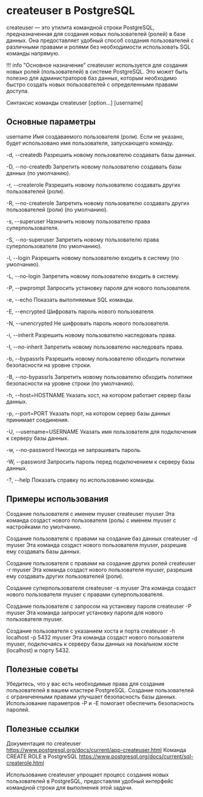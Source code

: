 # createuser в PostgreSQL
createuser — это утилита командной строки PostgreSQL, предназначенная для создания новых пользователей (ролей) в базе данных. Она предоставляет удобный способ создания пользователей с различными правами и ролями без необходимости использовать SQL команды напрямую.

!!! info "Основное назначение"
    createuser используется для создания новых ролей (пользователей) в системе PostgreSQL. Это может быть полезно для администраторов баз данных, которым необходимо быстро создать новых пользователей с определенными правами доступа.

Синтаксис команды
createuser [option...] [username]

## Основные параметры
username
Имя создаваемого пользователя (роли). Если не указано, будет использовано имя пользователя, запускающего команду.

-d, --createdb
Разрешить новому пользователю создавать базы данных.

-D, --no-createdb
Запретить новому пользователю создавать базы данных (по умолчанию).

-r, --createrole
Разрешить новому пользователю создавать других пользователей (роли).

-R, --no-createrole
Запретить новому пользователю создавать других пользователей (роли) (по умолчанию).

-s, --superuser
Назначить новому пользователю права суперпользователя.

-S, --no-superuser
Запретить новому пользователю права суперпользователя (по умолчанию).

-l, --login
Разрешить новому пользователю входить в систему (по умолчанию).

-L, --no-login
Запретить новому пользователю входить в систему.

-P, --pwprompt
Запросить установку пароля для нового пользователя.

-e, --echo
Показать выполняемые SQL команды.

-E, --encrypted
Шифровать пароль нового пользователя.

-N, --unencrypted
Не шифровать пароль нового пользователя.

-i, --inherit
Разрешить новому пользователю наследовать права.

-I, --no-inherit
Запретить новому пользователю наследовать права.

-b, --bypassrls
Разрешить новому пользователю обходить политики безопасности на уровне строки.

-B, --no-bypassrls
Запретить новому пользователю обходить политики безопасности на уровне строки (по умолчанию).

-h, --host=HOSTNAME
Указать хост, на котором работает сервер базы данных.

-p, --port=PORT
Указать порт, на котором сервер базы данных принимает соединения.

-U, --username=USERNAME
Указать имя пользователя для подключения к серверу базы данных.

-w, --no-password
Никогда не запрашивать пароль.

-W, --password
Запросить пароль перед подключением к серверу базы данных.

-?, --help
Показать справку по использованию команды.

## Примеры использования
Создание пользователя с именем myuser
createuser myuser
Эта команда создаст нового пользователя (роль) с именем myuser с настройками по умолчанию.

Создание пользователя с правами на создание баз данных
createuser -d myuser
Эта команда создаст нового пользователя myuser, разрешив ему создавать базы данных.

Создание пользователя с правами на создание других ролей
createuser -r myuser
Эта команда создаст нового пользователя myuser, разрешив ему создавать других пользователей (роли).

Создание суперпользователя
createuser -s myuser
Эта команда создаст нового пользователя myuser с правами суперпользователя.

Создание пользователя с запросом на установку пароля
createuser -P myuser
Эта команда запросит установку пароля для нового пользователя myuser.

Создание пользователя с указанием хоста и порта
createuser -h localhost -p 5432 myuser
Эта команда создаст нового пользователя myuser, подключаясь к серверу базы данных на локальном хосте (localhost) и порту 5432.

## Полезные советы
Убедитесь, что у вас есть необходимые права для создания пользователей в вашем кластере PostgreSQL.
Создание пользователей с ограниченными правами улучшает безопасность базы данных.
Использование параметров -P и -E помогает обеспечить безопасность паролей.

## Полезные ссылки
Документация по createuser
https://www.postgresql.org/docs/current/app-createuser.html
Команда CREATE ROLE в PostgreSQL
https://www.postgresql.org/docs/current/sql-createrole.html

Использование createuser упрощает процесс создания новых пользователей в PostgreSQL, предоставляя удобный интерфейс командной строки для выполнения этой задачи.